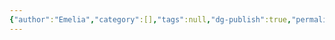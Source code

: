 ```yaml
---
{"author":"Emelia","category":[],"tags":null,"dg-publish":true,"permalink":"/how-to-guides-and-zines/the-data-we-own-a-how-to-guide-for-environmental-data-sharing/","dgPassFrontmatter":true}
---
```



